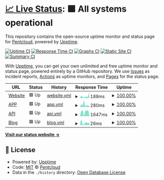 # [📈 Live Status](https://status.symfonia.io): <!--live status--> **🟩 All systems operational**

This repository contains the open-source uptime monitor and status page for [Pentcloud](https://pentcloud.com), powered by [Upptime](https://github.com/upptime/upptime).

[![Uptime CI](https://github.com/pentcloud/symfonia-status/workflows/Uptime%20CI/badge.svg)](https://github.com/pentcloud/symfonia-status/actions?query=workflow%3A%22Uptime+CI%22)
[![Response Time CI](https://github.com/pentcloud/symfonia-status/workflows/Response%20Time%20CI/badge.svg)](https://github.com/pentcloud/symfonia-status/actions?query=workflow%3A%22Response+Time+CI%22)
[![Graphs CI](https://github.com/pentcloud/symfonia-status/workflows/Graphs%20CI/badge.svg)](https://github.com/pentcloud/symfonia-status/actions?query=workflow%3A%22Graphs+CI%22)
[![Static Site CI](https://github.com/pentcloud/symfonia-status/workflows/Static%20Site%20CI/badge.svg)](https://github.com/pentcloud/symfonia-status/actions?query=workflow%3A%22Static+Site+CI%22)
[![Summary CI](https://github.com/pentcloud/symfonia-status/workflows/Summary%20CI/badge.svg)](https://github.com/pentcloud/symfonia-status/actions?query=workflow%3A%22Summary+CI%22)

With [Upptime](https://upptime.js.org), you can get your own unlimited and free uptime monitor and status page, powered entirely by a GitHub repository. We use [Issues](https://github.com/pentcloud/symfonia-status/issues) as incident reports, [Actions](https://github.com/pentcloud/symfonia-status/actions) as uptime monitors, and [Pages](https://status.symfonia.io) for the status page.

<!--start: status pages-->
<!-- This summary is generated by Upptime (https://github.com/upptime/upptime) -->
<!-- Do not edit this manually, your changes will be overwritten -->
<!-- prettier-ignore -->
| URL | Status | History | Response Time | Uptime |
| --- | ------ | ------- | ------------- | ------ |
| <img alt="" src="https://favicons.githubusercontent.com/symfonia.io" height="13"> [Website](https://symfonia.io) | 🟩 Up | [website.yml](https://github.com/pentcloud/symfonia-status/commits/HEAD/history/website.yml) | <details><summary><img alt="Response time graph" src="./graphs/website/response-time-week.png" height="20"> 188ms</summary><br><a href="https://status.symfonia.io/history/website"><img alt="Response time 150" src="https://img.shields.io/endpoint?url=https%3A%2F%2Fraw.githubusercontent.com%2Fpentcloud%2Fsymfonia-status%2FHEAD%2Fapi%2Fwebsite%2Fresponse-time.json"></a><br><a href="https://status.symfonia.io/history/website"><img alt="24-hour response time 589" src="https://img.shields.io/endpoint?url=https%3A%2F%2Fraw.githubusercontent.com%2Fpentcloud%2Fsymfonia-status%2FHEAD%2Fapi%2Fwebsite%2Fresponse-time-day.json"></a><br><a href="https://status.symfonia.io/history/website"><img alt="7-day response time 188" src="https://img.shields.io/endpoint?url=https%3A%2F%2Fraw.githubusercontent.com%2Fpentcloud%2Fsymfonia-status%2FHEAD%2Fapi%2Fwebsite%2Fresponse-time-week.json"></a><br><a href="https://status.symfonia.io/history/website"><img alt="30-day response time 172" src="https://img.shields.io/endpoint?url=https%3A%2F%2Fraw.githubusercontent.com%2Fpentcloud%2Fsymfonia-status%2FHEAD%2Fapi%2Fwebsite%2Fresponse-time-month.json"></a><br><a href="https://status.symfonia.io/history/website"><img alt="1-year response time 150" src="https://img.shields.io/endpoint?url=https%3A%2F%2Fraw.githubusercontent.com%2Fpentcloud%2Fsymfonia-status%2FHEAD%2Fapi%2Fwebsite%2Fresponse-time-year.json"></a></details> | <details><summary><a href="https://status.symfonia.io/history/website">100.00%</a></summary><a href="https://status.symfonia.io/history/website"><img alt="All-time uptime 100.00%" src="https://img.shields.io/endpoint?url=https%3A%2F%2Fraw.githubusercontent.com%2Fpentcloud%2Fsymfonia-status%2FHEAD%2Fapi%2Fwebsite%2Fuptime.json"></a><br><a href="https://status.symfonia.io/history/website"><img alt="24-hour uptime 100.00%" src="https://img.shields.io/endpoint?url=https%3A%2F%2Fraw.githubusercontent.com%2Fpentcloud%2Fsymfonia-status%2FHEAD%2Fapi%2Fwebsite%2Fuptime-day.json"></a><br><a href="https://status.symfonia.io/history/website"><img alt="7-day uptime 100.00%" src="https://img.shields.io/endpoint?url=https%3A%2F%2Fraw.githubusercontent.com%2Fpentcloud%2Fsymfonia-status%2FHEAD%2Fapi%2Fwebsite%2Fuptime-week.json"></a><br><a href="https://status.symfonia.io/history/website"><img alt="30-day uptime 100.00%" src="https://img.shields.io/endpoint?url=https%3A%2F%2Fraw.githubusercontent.com%2Fpentcloud%2Fsymfonia-status%2FHEAD%2Fapi%2Fwebsite%2Fuptime-month.json"></a><br><a href="https://status.symfonia.io/history/website"><img alt="1-year uptime 100.00%" src="https://img.shields.io/endpoint?url=https%3A%2F%2Fraw.githubusercontent.com%2Fpentcloud%2Fsymfonia-status%2FHEAD%2Fapi%2Fwebsite%2Fuptime-year.json"></a></details>
| <img alt="" src="https://favicons.githubusercontent.com/app.symfonia.io" height="13"> [APP](https://app.symfonia.io) | 🟩 Up | [app.yml](https://github.com/pentcloud/symfonia-status/commits/HEAD/history/app.yml) | <details><summary><img alt="Response time graph" src="./graphs/app/response-time-week.png" height="20"> 280ms</summary><br><a href="https://status.symfonia.io/history/app"><img alt="Response time 184" src="https://img.shields.io/endpoint?url=https%3A%2F%2Fraw.githubusercontent.com%2Fpentcloud%2Fsymfonia-status%2FHEAD%2Fapi%2Fapp%2Fresponse-time.json"></a><br><a href="https://status.symfonia.io/history/app"><img alt="24-hour response time 101" src="https://img.shields.io/endpoint?url=https%3A%2F%2Fraw.githubusercontent.com%2Fpentcloud%2Fsymfonia-status%2FHEAD%2Fapi%2Fapp%2Fresponse-time-day.json"></a><br><a href="https://status.symfonia.io/history/app"><img alt="7-day response time 280" src="https://img.shields.io/endpoint?url=https%3A%2F%2Fraw.githubusercontent.com%2Fpentcloud%2Fsymfonia-status%2FHEAD%2Fapi%2Fapp%2Fresponse-time-week.json"></a><br><a href="https://status.symfonia.io/history/app"><img alt="30-day response time 377" src="https://img.shields.io/endpoint?url=https%3A%2F%2Fraw.githubusercontent.com%2Fpentcloud%2Fsymfonia-status%2FHEAD%2Fapi%2Fapp%2Fresponse-time-month.json"></a><br><a href="https://status.symfonia.io/history/app"><img alt="1-year response time 184" src="https://img.shields.io/endpoint?url=https%3A%2F%2Fraw.githubusercontent.com%2Fpentcloud%2Fsymfonia-status%2FHEAD%2Fapi%2Fapp%2Fresponse-time-year.json"></a></details> | <details><summary><a href="https://status.symfonia.io/history/app">100.00%</a></summary><a href="https://status.symfonia.io/history/app"><img alt="All-time uptime 100.00%" src="https://img.shields.io/endpoint?url=https%3A%2F%2Fraw.githubusercontent.com%2Fpentcloud%2Fsymfonia-status%2FHEAD%2Fapi%2Fapp%2Fuptime.json"></a><br><a href="https://status.symfonia.io/history/app"><img alt="24-hour uptime 100.00%" src="https://img.shields.io/endpoint?url=https%3A%2F%2Fraw.githubusercontent.com%2Fpentcloud%2Fsymfonia-status%2FHEAD%2Fapi%2Fapp%2Fuptime-day.json"></a><br><a href="https://status.symfonia.io/history/app"><img alt="7-day uptime 100.00%" src="https://img.shields.io/endpoint?url=https%3A%2F%2Fraw.githubusercontent.com%2Fpentcloud%2Fsymfonia-status%2FHEAD%2Fapi%2Fapp%2Fuptime-week.json"></a><br><a href="https://status.symfonia.io/history/app"><img alt="30-day uptime 100.00%" src="https://img.shields.io/endpoint?url=https%3A%2F%2Fraw.githubusercontent.com%2Fpentcloud%2Fsymfonia-status%2FHEAD%2Fapi%2Fapp%2Fuptime-month.json"></a><br><a href="https://status.symfonia.io/history/app"><img alt="1-year uptime 100.00%" src="https://img.shields.io/endpoint?url=https%3A%2F%2Fraw.githubusercontent.com%2Fpentcloud%2Fsymfonia-status%2FHEAD%2Fapi%2Fapp%2Fuptime-year.json"></a></details>
| <img alt="" src="https://favicons.githubusercontent.com/api.prd.symfonia.io" height="13"> [API](https://api.prd.symfonia.io) | 🟩 Up | [api.yml](https://github.com/pentcloud/symfonia-status/commits/HEAD/history/api.yml) | <details><summary><img alt="Response time graph" src="./graphs/api/response-time-week.png" height="20"> 1647ms</summary><br><a href="https://status.symfonia.io/history/api"><img alt="Response time 1489" src="https://img.shields.io/endpoint?url=https%3A%2F%2Fraw.githubusercontent.com%2Fpentcloud%2Fsymfonia-status%2FHEAD%2Fapi%2Fapi%2Fresponse-time.json"></a><br><a href="https://status.symfonia.io/history/api"><img alt="24-hour response time 473" src="https://img.shields.io/endpoint?url=https%3A%2F%2Fraw.githubusercontent.com%2Fpentcloud%2Fsymfonia-status%2FHEAD%2Fapi%2Fapi%2Fresponse-time-day.json"></a><br><a href="https://status.symfonia.io/history/api"><img alt="7-day response time 1647" src="https://img.shields.io/endpoint?url=https%3A%2F%2Fraw.githubusercontent.com%2Fpentcloud%2Fsymfonia-status%2FHEAD%2Fapi%2Fapi%2Fresponse-time-week.json"></a><br><a href="https://status.symfonia.io/history/api"><img alt="30-day response time 1539" src="https://img.shields.io/endpoint?url=https%3A%2F%2Fraw.githubusercontent.com%2Fpentcloud%2Fsymfonia-status%2FHEAD%2Fapi%2Fapi%2Fresponse-time-month.json"></a><br><a href="https://status.symfonia.io/history/api"><img alt="1-year response time 1489" src="https://img.shields.io/endpoint?url=https%3A%2F%2Fraw.githubusercontent.com%2Fpentcloud%2Fsymfonia-status%2FHEAD%2Fapi%2Fapi%2Fresponse-time-year.json"></a></details> | <details><summary><a href="https://status.symfonia.io/history/api">100.00%</a></summary><a href="https://status.symfonia.io/history/api"><img alt="All-time uptime 93.24%" src="https://img.shields.io/endpoint?url=https%3A%2F%2Fraw.githubusercontent.com%2Fpentcloud%2Fsymfonia-status%2FHEAD%2Fapi%2Fapi%2Fuptime.json"></a><br><a href="https://status.symfonia.io/history/api"><img alt="24-hour uptime 100.00%" src="https://img.shields.io/endpoint?url=https%3A%2F%2Fraw.githubusercontent.com%2Fpentcloud%2Fsymfonia-status%2FHEAD%2Fapi%2Fapi%2Fuptime-day.json"></a><br><a href="https://status.symfonia.io/history/api"><img alt="7-day uptime 100.00%" src="https://img.shields.io/endpoint?url=https%3A%2F%2Fraw.githubusercontent.com%2Fpentcloud%2Fsymfonia-status%2FHEAD%2Fapi%2Fapi%2Fuptime-week.json"></a><br><a href="https://status.symfonia.io/history/api"><img alt="30-day uptime 99.97%" src="https://img.shields.io/endpoint?url=https%3A%2F%2Fraw.githubusercontent.com%2Fpentcloud%2Fsymfonia-status%2FHEAD%2Fapi%2Fapi%2Fuptime-month.json"></a><br><a href="https://status.symfonia.io/history/api"><img alt="1-year uptime 93.24%" src="https://img.shields.io/endpoint?url=https%3A%2F%2Fraw.githubusercontent.com%2Fpentcloud%2Fsymfonia-status%2FHEAD%2Fapi%2Fapi%2Fuptime-year.json"></a></details>
| <img alt="" src="https://favicons.githubusercontent.com/symfonia.io" height="13"> [Blog](https://symfonia.io/blog) | 🟩 Up | [blog.yml](https://github.com/pentcloud/symfonia-status/commits/HEAD/history/blog.yml) | <details><summary><img alt="Response time graph" src="./graphs/blog/response-time-week.png" height="20"> 26ms</summary><br><a href="https://status.symfonia.io/history/blog"><img alt="Response time 33" src="https://img.shields.io/endpoint?url=https%3A%2F%2Fraw.githubusercontent.com%2Fpentcloud%2Fsymfonia-status%2FHEAD%2Fapi%2Fblog%2Fresponse-time.json"></a><br><a href="https://status.symfonia.io/history/blog"><img alt="24-hour response time 26" src="https://img.shields.io/endpoint?url=https%3A%2F%2Fraw.githubusercontent.com%2Fpentcloud%2Fsymfonia-status%2FHEAD%2Fapi%2Fblog%2Fresponse-time-day.json"></a><br><a href="https://status.symfonia.io/history/blog"><img alt="7-day response time 26" src="https://img.shields.io/endpoint?url=https%3A%2F%2Fraw.githubusercontent.com%2Fpentcloud%2Fsymfonia-status%2FHEAD%2Fapi%2Fblog%2Fresponse-time-week.json"></a><br><a href="https://status.symfonia.io/history/blog"><img alt="30-day response time 30" src="https://img.shields.io/endpoint?url=https%3A%2F%2Fraw.githubusercontent.com%2Fpentcloud%2Fsymfonia-status%2FHEAD%2Fapi%2Fblog%2Fresponse-time-month.json"></a><br><a href="https://status.symfonia.io/history/blog"><img alt="1-year response time 33" src="https://img.shields.io/endpoint?url=https%3A%2F%2Fraw.githubusercontent.com%2Fpentcloud%2Fsymfonia-status%2FHEAD%2Fapi%2Fblog%2Fresponse-time-year.json"></a></details> | <details><summary><a href="https://status.symfonia.io/history/blog">100.00%</a></summary><a href="https://status.symfonia.io/history/blog"><img alt="All-time uptime 99.98%" src="https://img.shields.io/endpoint?url=https%3A%2F%2Fraw.githubusercontent.com%2Fpentcloud%2Fsymfonia-status%2FHEAD%2Fapi%2Fblog%2Fuptime.json"></a><br><a href="https://status.symfonia.io/history/blog"><img alt="24-hour uptime 100.00%" src="https://img.shields.io/endpoint?url=https%3A%2F%2Fraw.githubusercontent.com%2Fpentcloud%2Fsymfonia-status%2FHEAD%2Fapi%2Fblog%2Fuptime-day.json"></a><br><a href="https://status.symfonia.io/history/blog"><img alt="7-day uptime 100.00%" src="https://img.shields.io/endpoint?url=https%3A%2F%2Fraw.githubusercontent.com%2Fpentcloud%2Fsymfonia-status%2FHEAD%2Fapi%2Fblog%2Fuptime-week.json"></a><br><a href="https://status.symfonia.io/history/blog"><img alt="30-day uptime 100.00%" src="https://img.shields.io/endpoint?url=https%3A%2F%2Fraw.githubusercontent.com%2Fpentcloud%2Fsymfonia-status%2FHEAD%2Fapi%2Fblog%2Fuptime-month.json"></a><br><a href="https://status.symfonia.io/history/blog"><img alt="1-year uptime 99.98%" src="https://img.shields.io/endpoint?url=https%3A%2F%2Fraw.githubusercontent.com%2Fpentcloud%2Fsymfonia-status%2FHEAD%2Fapi%2Fblog%2Fuptime-year.json"></a></details>

<!--end: status pages-->

[**Visit our status website →**](https://status.symfonia.io)

## 📄 License

- Powered by: [Upptime](https://github.com/upptime/upptime)
- Code: [MIT](./LICENSE) © [Pentcloud](https://pentcloud.com)
- Data in the `./history` directory: [Open Database License](https://opendatacommons.org/licenses/odbl/1-0/)
